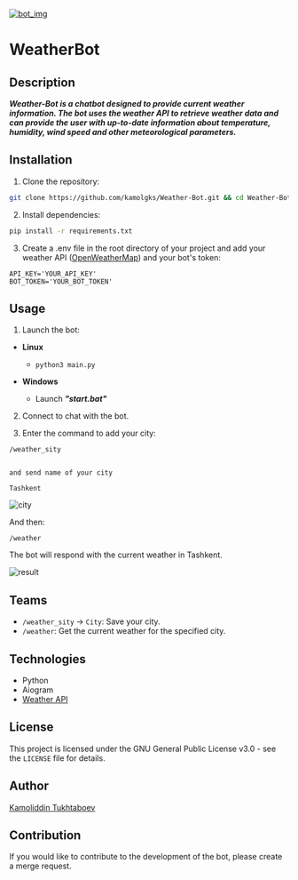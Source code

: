 <!-- <p align="center">
   <a href="https://t.me/weatherv_robot">
     <img src="https://te.legra.ph/file/c47319f50a8a426e1a415.jpg" alt="bot_img">
   </a>
</p> -->

[![bot_img](https://te.legra.ph/file/c47319f50a8a426e1a415.jpg)](https://t.me/weatherv_robot)

# WeatherBot

## Description

***Weather-Bot is a chatbot designed to provide current weather information. The bot uses the weather API to retrieve weather data and can provide the user with up-to-date information about temperature, humidity, wind speed and other meteorological parameters.***

## Installation

1. Clone the repository:

```sh
git clone https://github.com/kamolgks/Weather-Bot.git && cd Weather-Bot
```

2. Install dependencies:

```sh
pip install -r requirements.txt
```

3. Create a .env file in the root directory of your project and add your weather API ([OpenWeatherMap](http://api.openweathermap.org)) and your bot's token:

```
API_KEY='YOUR_API_KEY'
BOT_TOKEN='YOUR_BOT_TOKEN'
```

## Usage

1. Launch the bot:

- **Linux**
  - ```python3 main.py```

- **Windows**

  - Launch ***"start.bat"***

2. Connect to chat with the bot.

3. Enter the command to add your city:

`/weather_sity `

```

and send name of your city

Tashkent
```

<img src="https://i.imgur.com/MQSUFI1.jpeg" alt="city">

And then:

```
/weather
```

The bot will respond with the current weather in Tashkent.

<img src="https://i.imgur.com/KddA1xS.jpeg" alt="result">

## Teams

- `/weather_sity` -> `City`: Save your city.
- `/weather`: Get the current weather for the specified city.

## Technologies

- Python
- Aiogram
- [Weather API](http://api.openweathermap.org)

## License

This project is licensed under the GNU General Public License v3.0 - see the `LICENSE` file for details.

## Author

[Kamoliddin Tukhtaboev](https://t.me/kamolgks)

## Contribution

If you would like to contribute to the development of the bot, please create a merge request.